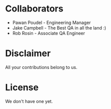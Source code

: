 # Collaborators

* Pawan Poudel - Engineering Manager
* Jake Campbell - The Best QA in all the land :)
* Rob Rosin - Associate QA Engineer

# Disclaimer

All your contributions belong to us.

# License

We don't have one yet.